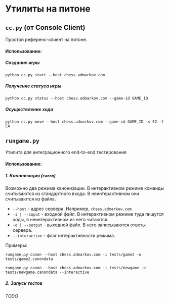# Утилиты на питоне

## `cc.py` (от Console Client)

Простой референс-клиент на питоне.

#### Использование:

##### Создание игры

`python cc.py start --host chess.admarkov.com`

##### Получение статуса игры

`python cc.py status --host chess.admarkov.com --game-id GAME_ID`

##### Осуществление хода

`python cc.py move --host chess.admarkov.com --game-id GAME_ID -s E2 -f E4`

## `rungame.py`

Утилита для интеграционного end-to-end тестирования

#### Использование:

##### 1. Канонизация (`canon`)

Возможно два режима канонизации. В интерактивном режиме команды считываются из стандартного входа. В неинтерактивном они считываются из файла.

* `--host` - адрес сервера. Например, `chess.admarkov.com`
* `-i | --input` - входной файл. В интерактивном режиме туда пишутся ходы, в неинтерактивном из него читаются.
* `-o | --output` - выходной файл. В него записываются ответы сервера.
* `--interactive` - флаг интерактивности режима.

Примеры:

 `rungame.py canon --host chess.admarkov.com -i tests/game2 -o tests/game2.canondata`
 
 `rungame.py canon --host chess.admarkov.com -i tests/newgame -o tests/newgame.canondata --interactive`

##### 2. Запуск тестов 

_TODO_